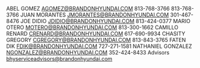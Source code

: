 
ABEL GOMEZ	AGOMEZ@BRANDONHYUNDAI.COM	813-768-3766	813-768-3766
JUAN  MORANTES	JMORANTES@BRANDONHYUNDAI.COM		301-467-8476
JOE DIDIO	JDIDIO@BRANDONHYUNDAI.COM		813-424-0377
MARIO OTERO	MOTERO@BRANDONHYUNDAI.COM		813-300-1662
CAMILLO RENARD	CRENARD@BRANDONHYUNDAI.COM		617-690-9934
CHASITY GREGORY	CGREGORY@BRANDONHYUNDAI.COM		813-843-3765
FATEN DIK	FDIK@BRANDONHYUNDAI.COM		727-271-1581
NATHANIEL GONZALEZ	NGONZALEZ@BRANDONHYUNDAI.COM		352-424-8433
Advisors	bhyserviceadvisors@brandonhyundai.com		
